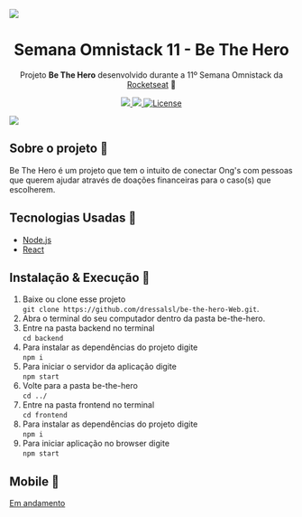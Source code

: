 <img src="https://raw.githubusercontent.com/dressalsl/be-the-hero-Web/master/img-readme/semana-omnistack.png" align="center"></img>
<h1 align="center">Semana Omnistack 11 - Be The Hero </h1>
  <p align="center">Projeto <strong>Be The Hero</strong> desenvolvido durante a 11º Semana Omnistack da <a href="https://rocketseat.com.br">Rocketseat</a> 🚀</p>
<p align="center">
<a href="https://rocketseat.com.br">
  <a aria-label="Versão do Node" href="https://github.com/nodejs/node/blob/master/doc/changelogs/CHANGELOG_V13.md#13.5.0">
    <img src="https://img.shields.io/badge/node.js@lts-13.5.0-informational?logo=Node.JS"></img>
  </a>
  <a aria-label="Versão do React" href="https://github.com/facebook/react/blob/master/CHANGELOG.md#16131-march-19-2020">
    <img src="https://img.shields.io/badge/react-16.13.1-informational?logo=react"></img>
  </a>
  <a aria-label="Licença" href="https://github.com/Rocketseat/semana-omnistack-11/blob/master/LICENSE.md">
    <img alt="License" src="https://img.shields.io/static/v1?label=license&message=MIT&color=7159c1&labelColor=000000">
  </a>
  
</p>
<img src="https://raw.githubusercontent.com/dressalsl/be-the-hero-Web/master/img-readme/home.png"></img>

## Sobre o projeto 🚀

Be The Hero é um projeto que tem o intuito de conectar Ong's com pessoas que querem ajudar através de doações financeiras para o caso(s) que escolherem.

## Tecnologias Usadas 🚀

- [Node.js](https://nodejs.org/en/)
- [React](https://reactjs.org)

## Instalação & Execução 🚀

1. Baixe ou clone esse projeto <br> `git clone https://github.com/dressalsl/be-the-hero-Web.git`.
2. Abra o terminal do seu computador dentro da pasta be-the-hero. 
3. Entre na pasta backend no terminal <br>  `cd backend`
4. Para instalar as dependências do projeto digite <br> `npm i`
5. Para iniciar o servidor da aplicação digite <br> `npm start` 
6. Volte para a pasta be-the-hero <br> `cd ../`
7. Entre na pasta frontend no terminal <br>  `cd frontend`
8. Para instalar as dependências do projeto digite <br> `npm i`
9. Para iniciar aplicação no browser digite <br> `npm start`


## Mobile 🚀

[Em andamento](https://github.com/dressalsl/be-the-hero-Mobile)
